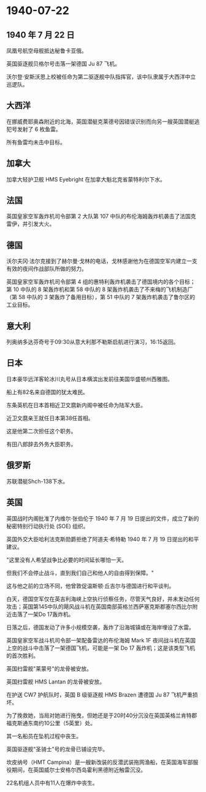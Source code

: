 # 1940-07-22

## 1940 年 7 月 22 日

凤凰号航空母舰抵达秘鲁卡亚俄。

英国驱逐舰贝格尔号击落一架德国 Ju 87 飞机。

沃尔登·安斯沃思上校被任命为第二驱逐舰中队指挥官，该中队隶属于大西洋中立巡逻队。

## 大西洋

在挪威费耶奥森附近的北海，英国潜艇克莱德号因错误识别而向另一艘英国潜艇逃犯号发射了
6 枚鱼雷。

所有鱼雷均未击中目标。

## 加拿大

加拿大轻护卫舰 HMS Eyebright 在加拿大魁北克省蒙特利尔下水。

## 法国

英国皇家空军轰炸机司令部第 2 大队第 107
中队的布伦海姆轰炸机袭击了法国克雷伊，并引发大火。

## 德国

沃尔夫冈·法尔克接到了赫尔曼·戈林的电话，戈林感谢他为在德国空军内建立一支有效的夜间作战部队所做的努力。

英国皇家空军轰炸机司令部第 4
组的惠特利轰炸机袭击了德国境内的各个目标；第 10 中队的 8 架轰炸机和第 58
中队的 8 架轰炸机袭击了不来梅的飞机制造厂（第 58 中队的 3
架轰炸了备用目标），第 51 中队的 7 架轰炸机袭击了鲁尔区的工业目标。

## 意大利

列奥纳多达芬奇号于09:30从意大利那不勒斯启航进行演习，16:15返回。

## 日本

日本豪华远洋客轮冰川丸号从日本横滨出发前往美国华盛顿州西雅图。

船上有82名来自德国的犹太难民。

东条英机在日本首相近卫文麿新内阁中被任命为陆军大臣。

近卫文麿亲王就任日本第38任首相。

这是他第二次担任这个职务。

有田八郎辞去外务大臣职务。

## 俄罗斯

苏联潜艇Shch-138下水。

## 英国

英国战时内阁批准了内维尔·张伯伦于 1940 年 7 月 19
日提出的文件，成立了新的秘密特别行动执行处 (SOE) 组织。

英国外交大臣哈利法克斯勋爵拒绝了阿道夫·希特勒 1940 年 7 月 19
日提出的和平建议。

"这里没有人希望战争比必要的时间延长哪怕一天。

但我们不会停止战斗，直到我们自己和他人的自由得到保障。"

这与他之前的立场不同，他曾敦促温斯顿·丘吉尔与德国进行和平谈判。

白天，德国空军仅在英吉利海峡上空执行侦察任务，尽管天气良好，并未发动任何攻击；英国第145中队的飓风战斗机在英国南部英格兰西萨塞克斯郡塞尔西比尔附近击落了一架Do
17轰炸机。

日落之后，德国发动了许多小规模空袭，轰炸了沿海城镇或在海岸埋设了水雷。

英国皇家空军战斗机司令部一架配备雷达的布伦海姆 Mark 1F
夜间战斗机在英国上空的战斗中击落了一架德国飞机，可能是一架 Do 17
轰炸机；这是该类型飞机的首次胜利。

英国扫雷舰"莱蒙号"的龙骨被安放。

英国扫雷舰 HMS Lantan 的龙骨被安放。

在护送 CW7 护航队时，英国 B 级驱逐舰 HMS Brazen 遭德国 Ju 87
飞机严重损坏。

为了挽救她，当局对她进行拖曳，但她还是于20时40分沉没在英国英格兰肯特郡福克斯通东南约10公里（5英里）处。

其一名船员在坠机过程中丧生。

英国驱逐舰"圣骑士"号的龙骨已铺设完毕。

坎皮纳号（HMT
Campina）是一艘新改装的反潜武装拖网渔船，在英国海军部服役期间，在英国威尔士安格尔西岛霍利黑德附近触雷沉没。

22名机组人员中有11人在爆炸中丧生。

